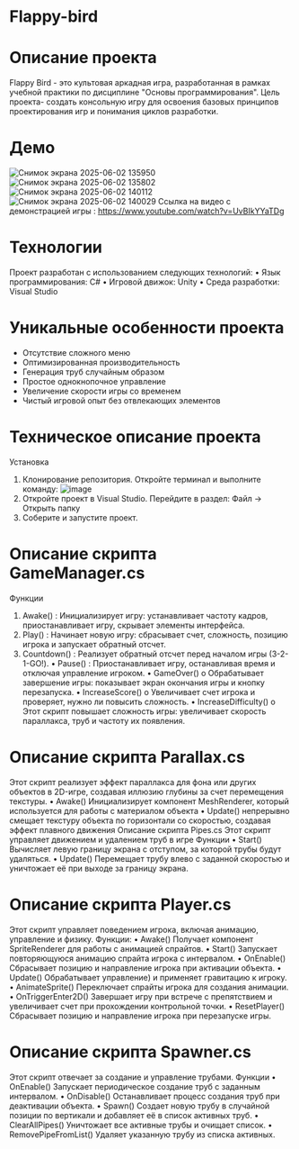 # Flappy-bird
# Описание проекта 
Flappy Bird - это культовая аркадная игра, разработанная в рамках учебной практики по дисциплине "Основы программирования". Цель проекта- создать консольную игру для освоения базовых принципов проектирования игр и понимания  циклов разработки.
# Демо 
![Снимок экрана 2025-06-02 135950](https://github.com/user-attachments/assets/d670b383-c920-43e6-a631-0c752dfe3f74)
![Снимок экрана 2025-06-02 135802](https://github.com/user-attachments/assets/283cb3b8-70b7-4c37-b82a-50f0e4981ecf)
![Снимок экрана 2025-06-02 140112](https://github.com/user-attachments/assets/7e0f474b-6f5c-4535-8762-be625764d19d)
![Снимок экрана 2025-06-02 140029](https://github.com/user-attachments/assets/875f5bef-a157-4e36-91dd-fcc2c878630a)
Ссылка на видео с демонстрацией игры : https://www.youtube.com/watch?v=UvBIkYYaTDg
# Технологии 
Проект разработан с использованием следующих технологий:
•	Язык программирования: C#
•	Игровой движок: Unity
•	Среда разработки: Visual Studio
# Уникальные особенности проекта 
- Отсутствие сложного меню
- Оптимизированная производительность
- Генерация труб случайным образом
- Простое однокнопочное управление
- Увеличение скорости игры со временем
- Чистый игровой опыт без отвлекающих элементов
# Техническое описание проекта 
Установка 
1. Клонирование репозитория.
Откройте терминал и выполните команду:
![image](https://github.com/user-attachments/assets/09c93471-852c-4cf7-bc84-a69e2956ceea)
2. Откройте проект в Visual Studio.
Перейдите в раздел:
Файл → Открыть папку
3. Соберите и запустите проект.
# Описание скрипта GameManager.cs
Функции
1. Awake() : Инициализирует игру: устанавливает частоту кадров, приостанавливает игру, скрывает элементы интерфейса.
2. Play() : Начинает новую игру: сбрасывает счет, сложность, позицию игрока и запускает обратный отсчет.
3. Countdown() : Реализует обратный отсчет перед началом игры (3-2-1-GO!).
•	Pause() : 	Приостанавливает игру, останавливая время и отключая управление игроком.
•	GameOver()
o	Обрабатывает завершение игры: показывает экран окончания игры и кнопку перезапуска.
•	IncreaseScore()
o	Увеличивает счет игрока и проверяет, нужно ли повысить сложность.
•	IncreaseDifficulty()
o	Этот скрипт повышает сложность игры: увеличивает скорость параллакса, труб и частоту их появления.


# Описание скрипта Parallax.cs 
Этот скрипт реализует эффект параллакса для фона или других объектов в 2D-игре, создавая иллюзию глубины за счет перемещения текстуры.
• Awake() 
Инициализирует компонент MeshRenderer, который используется для работы с материалом объекта
• Update() 
непрерывно смещает текстуру объекта по горизонтали со скоростью, создавая эффект плавного движения
Описание скрипта Pipes.cs
Этот скрипт управляет движением и удалением труб в игре
Функции
• Start()
Вычисляет левую границу экрана с отступом, за которой трубы будут удаляться.
• Update()
Перемещает трубу влево с заданной скоростью и уничтожает её при выходе за границу экрана.

# Описание скрипта Player.cs
Этот скрипт управляет поведением игрока, включая анимацию, управление и физику.
Функции: 
• Awake()
Получает компонент SpriteRenderer для работы с анимацией спрайтов.
• Start()
Запускает повторяющуюся анимацию спрайта игрока с интервалом.
• OnEnable()
Сбрасывает позицию и направление игрока при активации объекта.
• Update()
Обрабатывает управление) и применяет гравитацию к игроку.
• AnimateSprite()
Переключает спрайты игрока для создания анимации.
• OnTriggerEnter2D()
Завершает игру при встрече с препятствием и увеличивает счет при прохождении контрольной точки.
• ResetPlayer()
Сбрасывает позицию и направление игрока при перезапуске игры.

# Описание скрипта Spawner.cs
Этот скрипт отвечает за создание и управление трубами. 
Функции
• OnEnable()
Запускает периодическое создание труб с заданным интервалом.
• OnDisable()
Останавливает процесс создания труб при деактивации объекта.
• Spawn()
Создает новую трубу в случайной позиции по вертикали и добавляет её в список активных труб.
• ClearAllPipes()
Уничтожает все активные трубы и очищает список.
• RemovePipeFromList()
Удаляет указанную трубу из списка активных.



